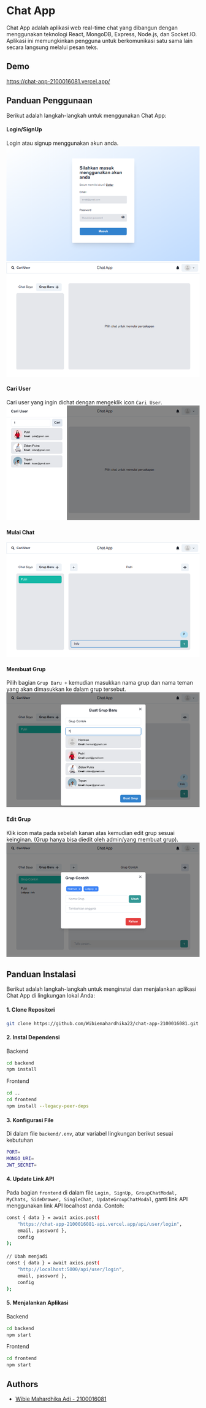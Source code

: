 # Chat App
Chat App adalah aplikasi web real-time chat yang dibangun dengan menggunakan teknologi React, MongoDB, Express, Node.js, dan Socket.IO. Aplikasi ini memungkinkan pengguna untuk berkomunikasi satu sama lain secara langsung melalui pesan teks.


## Demo
https://chat-app-2100016081.vercel.app/

## Panduan Penggunaan
Berikut adalah langkah-langkah untuk menggunakan Chat App:
#### Login/SignUp
Login atau signup menggunakan akun anda.
![](https://github.com/Wibiemahardhika22/chat-app-2100016081/blob/main/ss/ss1.png)
![](https://github.com/Wibiemahardhika22/chat-app-2100016081/blob/main/ss/ss2.png)
#### Cari User
Cari user yang ingin dichat dengan mengeklik icon `Cari User`. 
![](https://github.com/Wibiemahardhika22/chat-app-2100016081/blob/main/ss/ss3.png)
#### Mulai Chat
![](https://github.com/Wibiemahardhika22/chat-app-2100016081/blob/main/ss/ss4.png)
#### Membuat Grup
Pilih bagian `Grup Baru +` kemudian masukkan nama grup dan nama teman yang akan dimasukkan ke dalam grup tersebut.
![](https://github.com/Wibiemahardhika22/chat-app-2100016081/blob/main/ss/ss5.png)
#### Edit Grup
Klik icon mata pada sebelah kanan atas kemudian edit grup sesuai keinginan. (Grup hanya bisa diedit oleh admin/yang membuat grup).
![](https://github.com/Wibiemahardhika22/chat-app-2100016081/blob/main/ss/ss6.png)

## Panduan Instalasi

Berikut adalah langkah-langkah untuk menginstal dan menjalankan aplikasi Chat App di lingkungan lokal Anda:

#### 1. Clone Repositori
```bash
git clone https://github.com/Wibiemahardhika22/chat-app-2100016081.git
```

#### 2. Instal Dependensi
Backend
```bash
cd backend
npm install
```

Frontend
```bash
cd ..
cd frontend
npm install --legacy-peer-deps
```

#### 3. Konfigurasi File
Di dalam file `backend/.env`, atur variabel lingkungan berikut sesuai kebutuhan
```bash
PORT=
MONGO_URI=
JWT_SECRET=
```
#### 4. Update Link API
Pada bagian `frontend` di dalam file `Login, SignUp, GroupChatModal, MyChats, SideDrawer, SingleChat, UpdateGroupChatModal`, ganti link API menggunakan link API localhost anda. Contoh:
```bash
const { data } = await axios.post(
    "https://chat-app-2100016081-api.vercel.app/api/user/login",
    email, password },
    config
);

// Ubah menjadi
const { data } = await axios.post(
    "http://localhost:5000/api/user/login",
    email, password },
    config
);
```

#### 5. Menjalankan Aplikasi
Backend
```bash
cd backend
npm start
```

Frontend
```bash
cd frontend
npm start
```






## Authors

- [Wibie Mahardhika Adi - 2100016081](https://www.github.com/wibiemahardhika22)

